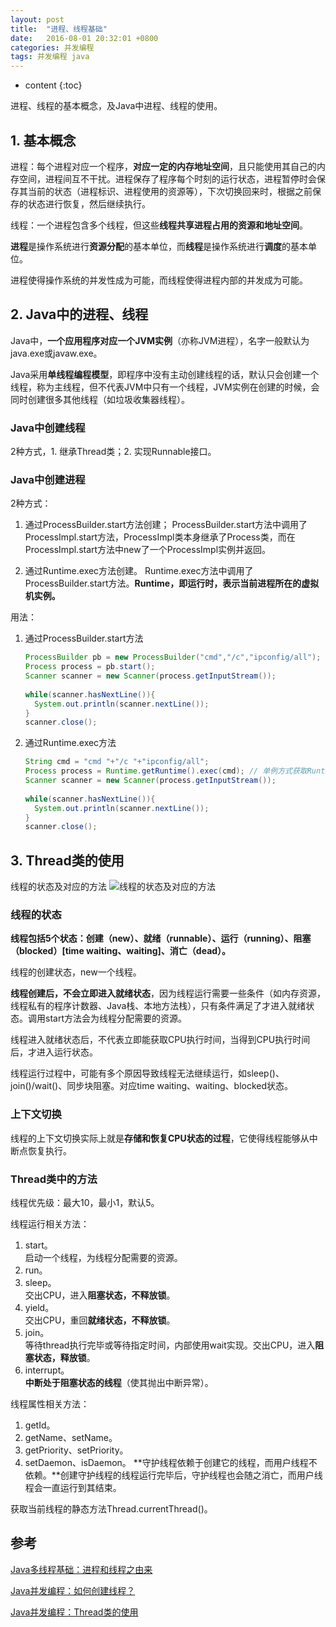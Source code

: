```yaml
---
layout: post
title:  "进程、线程基础"
date:   2016-08-01 20:32:01 +0800
categories: 并发编程
tags: 并发编程 java
---
```


* content
{:toc}

进程、线程的基本概念，及Java中进程、线程的使用。





## 1. 基本概念

进程：每个进程对应一个程序，**对应一定的内存地址空间**，且只能使用其自己的内存空间，进程间互不干扰。进程保存了程序每个时刻的运行状态，进程暂停时会保存其当前的状态（进程标识、进程使用的资源等），下次切换回来时，根据之前保存的状态进行恢复，然后继续执行。

线程：一个进程包含多个线程，但这些**线程共享进程占用的资源和地址空间**。

**进程**是操作系统进行**资源分配**的基本单位，而**线程**是操作系统进行**调度**的基本单位。

进程使得操作系统的并发性成为可能，而线程使得进程内部的并发成为可能。

## 2. Java中的进程、线程

Java中，**一个应用程序对应一个JVM实例**（亦称JVM进程），名字一般默认为java.exe或javaw.exe。

Java采用**单线程编程模型**，即程序中没有主动创建线程的话，默认只会创建一个线程，称为主线程，但不代表JVM中只有一个线程，JVM实例在创建的时候，会同时创建很多其他线程（如垃圾收集器线程）。

### Java中创建线程

2种方式，1. 继承Thread类；2. 实现Runnable接口。

### Java中创建进程

2种方式：

1. 通过ProcessBuilder.start方法创建；
ProcessBuilder.start方法中调用了ProcessImpl.start方法，ProcessImpl类本身继承了Process类，而在ProcessImpl.start方法中new了一个ProcessImpl实例并返回。

2. 通过Runtime.exec方法创建。
Runtime.exec方法中调用了ProcessBuilder.start方法。**Runtime，即运行时，表示当前进程所在的虚拟机实例。**

用法：

1. 通过ProcessBuilder.start方法

    ```java
    ProcessBuilder pb = new ProcessBuilder("cmd","/c","ipconfig/all");
    Process process = pb.start();
    Scanner scanner = new Scanner(process.getInputStream());
        
    while(scanner.hasNextLine()){
      System.out.println(scanner.nextLine());
    }
    scanner.close();
    ```

2. 通过Runtime.exec方法

    ```java
    String cmd = "cmd "+"/c "+"ipconfig/all";
    Process process = Runtime.getRuntime().exec(cmd); // 单例方式获取Runtime实例
    Scanner scanner = new Scanner(process.getInputStream());
        
    while(scanner.hasNextLine()){
      System.out.println(scanner.nextLine());
    }
    scanner.close();
    ```

## 3. Thread类的使用

线程的状态及对应的方法
![线程的状态及对应的方法](http://images.cnitblog.com/blog/288799/201409/061046391107893.jpg)

### 线程的状态

**线程包括5个状态：创建（new）、就绪（runnable）、运行（running）、阻塞（blocked）[time waiting、waiting]、消亡（dead）。**

线程的创建状态，new一个线程。

**线程创建后，不会立即进入就绪状态**，因为线程运行需要一些条件（如内存资源，线程私有的程序计数器、Java栈、本地方法栈），只有条件满足了才进入就绪状态。调用start方法会为线程分配需要的资源。

线程进入就绪状态后，不代表立即能获取CPU执行时间，当得到CPU执行时间后，才进入运行状态。

线程运行过程中，可能有多个原因导致线程无法继续运行，如sleep()、join()/wait()、同步块阻塞。对应time waiting、waiting、blocked状态。

### 上下文切换

线程的上下文切换实际上就是**存储和恢复CPU状态的过程**，它使得线程能够从中断点恢复执行。

### Thread类中的方法

线程优先级：最大10，最小1，默认5。

线程运行相关方法：

1. start。  
启动一个线程，为线程分配需要的资源。
2. run。
3. sleep。  
交出CPU，进入**阻塞状态，不释放锁**。
4. yield。  
交出CPU，重回**就绪状态，不释放锁**。
5. join。  
等待thread执行完毕或等待指定时间，内部使用wait实现。交出CPU，进入**阻塞状态，释放锁**。
6. interrupt。  
**中断处于阻塞状态的线程**（使其抛出中断异常）。

线程属性相关方法：

1. getId。
2. getName、setName。
3. getPriority、setPriority。
4. setDaemon、isDaemon。
**守护线程依赖于创建它的线程，而用户线程不依赖。**创建守护线程的线程运行完毕后，守护线程也会随之消亡，而用户线程会一直运行到其结束。

获取当前线程的静态方法Thread.currentThread()。

## 参考

[Java多线程基础：进程和线程之由来](http://www.cnblogs.com/dolphin0520/p/3910667.html)

[Java并发编程：如何创建线程？](http://www.cnblogs.com/dolphin0520/p/3913517.html)

[Java并发编程：Thread类的使用](http://www.cnblogs.com/dolphin0520/p/3920357.html)


